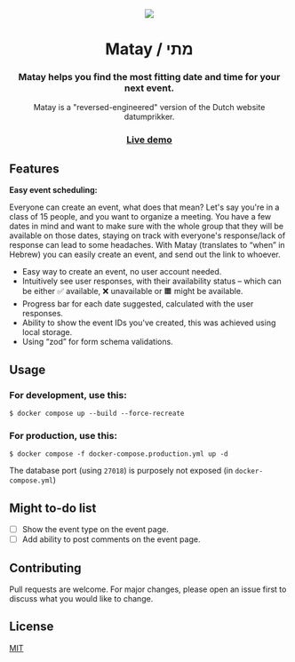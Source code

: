 <div align="center">
 <img src="https://i.imgur.com/R1oaS9R.png" />

# Matay / מתי

### Matay helps you find the most fitting date and time for your next event.

Matay is a "reversed-engineered" version of the Dutch website datumprikker.

### [Live demo](https://matay.ofekasido.xyz/)

</div>

## Features

**Easy event scheduling:**

Everyone can create an event, what does that mean? Let's say you're in a class of 15 people, and you want to organize a meeting. You have a few dates in mind and want to make sure with the whole group that they will be available on those dates, staying on track with everyone's response/lack of response can lead to some headaches.
With Matay (translates to “when” in Hebrew) you can easily create an event, and send out the link to whoever.

- Easy way to create an event, no user account needed.
- Intuitively see user responses, with their availability status – which can be either ✅ available, ❌ unavailable or 🟧 might be available.
- Progress bar for each date suggested, calculated with the user responses.
- Ability to show the event IDs you've created, this was achieved using local storage.
- Using “zod” for form schema validations.

## Usage

### For development, use this:

```docker
$ docker compose up --build --force-recreate
```

### For production, use this:

```docker
$ docker compose -f docker-compose.production.yml up -d
```

The database port (using `27018`) is purposely not exposed (in `docker-compose.yml`)

## Might to-do list

- [ ] Show the event type on the event page.
- [ ] Add ability to post comments on the event page.

## Contributing

Pull requests are welcome. For major changes, please open an issue first to discuss what you would like to change.

## License

[MIT](https://choosealicense.com/licenses/mit/)
